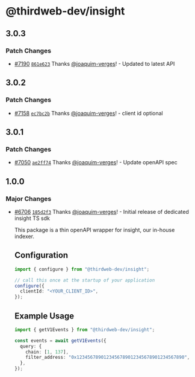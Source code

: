 # @thirdweb-dev/insight

## 3.0.3

### Patch Changes

- [#7190](https://github.com/thirdweb-dev/js/pull/7190) [`861e623`](https://github.com/thirdweb-dev/js/commit/861e623a1b7519bcac09c0c6d975cad2c0c5be4f) Thanks [@joaquim-verges](https://github.com/joaquim-verges)! - Updated to latest API

## 3.0.2

### Patch Changes

- [#7158](https://github.com/thirdweb-dev/js/pull/7158) [`ec7bc2b`](https://github.com/thirdweb-dev/js/commit/ec7bc2bb1e58f1a45d01eec0f308bc0f86479050) Thanks [@joaquim-verges](https://github.com/joaquim-verges)! - client id optional

## 3.0.1

### Patch Changes

- [#7050](https://github.com/thirdweb-dev/js/pull/7050) [`ae2ff74`](https://github.com/thirdweb-dev/js/commit/ae2ff743c05be7267e904ece9098601794b10dd9) Thanks [@joaquim-verges](https://github.com/joaquim-verges)! - Update openAPI spec

## 1.0.0

### Major Changes

- [#6706](https://github.com/thirdweb-dev/js/pull/6706) [`185d2f3`](https://github.com/thirdweb-dev/js/commit/185d2f309c349e37ac84bd3a2ce5a1c9c7011083) Thanks [@joaquim-verges](https://github.com/joaquim-verges)! - Initial release of dedicated insight TS sdk

  This package is a thin openAPI wrapper for insight, our in-house indexer.

  ## Configuration

  ```ts
  import { configure } from "@thirdweb-dev/insight";

  // call this once at the startup of your application
  configure({
    clientId: "<YOUR_CLIENT_ID>",
  });
  ```

  ## Example Usage

  ```ts
  import { getV1Events } from "@thirdweb-dev/insight";

  const events = await getV1Events({
    query: {
      chain: [1, 137],
      filter_address: "0x1234567890123456789012345678901234567890",
    },
  });
  ```
